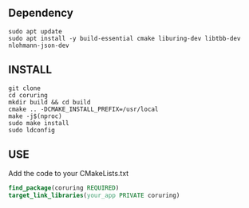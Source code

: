 ## Dependency

```shell
sudo apt update
sudo apt install -y build-essential cmake liburing-dev libtbb-dev nlohmann-json-dev
```



## INSTALL

```shell
git clone 
cd coruring
mkdir build && cd build
cmake .. -DCMAKE_INSTALL_PREFIX=/usr/local
make -j$(nproc)
sudo make install
sudo ldconfig
```

## USE
Add the code to your CMakeLists.txt
```cmake
find_package(coruring REQUIRED)
target_link_libraries(your_app PRIVATE coruring)
```